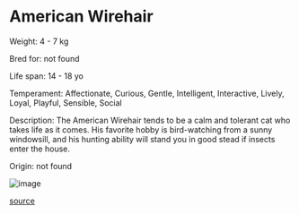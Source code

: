 # American Wirehair

Weight: 4 - 7 kg

Bred for: not found 

Life span: 14 - 18 yo

Temperament: Affectionate, Curious, Gentle, Intelligent, Interactive, Lively, Loyal, Playful, Sensible, Social

Description: The American Wirehair tends to be a calm and tolerant cat who takes life as it comes. His favorite hobby is bird-watching from a sunny windowsill, and his hunting ability will stand you in good stead if insects enter the house.

Origin: not found

![image](https://cdn2.thecatapi.com/images/8D--jCd21.jpg)

[source](https://api.thecatapi.com/v1/breeds/awir)
